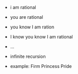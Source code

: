 - i am rational
- you are rational
- you know I am ration
- I know you know I am rational
- ...
- infinite recursion


- example: Firm Princess Pride